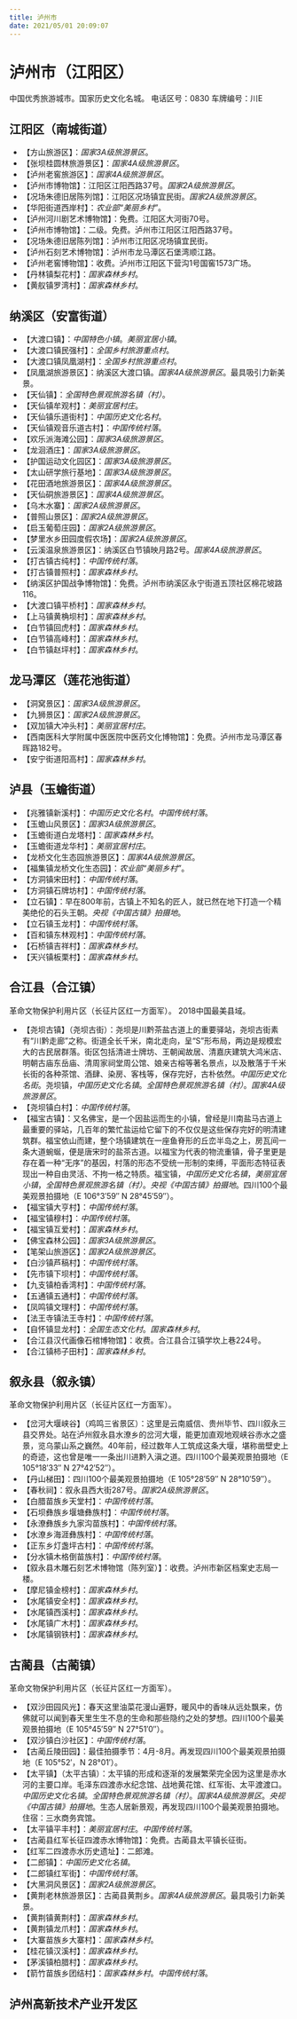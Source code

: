 ```yaml
---
title: 泸州市
date: 2021/05/01 20:09:07
---
```


# 泸州市（江阳区）
中国优秀旅游城市。国家历史文化名城。
电话区号：0830
车牌编号：川E
## 江阳区（南城街道）
* 【方山旅游区】：*国家3A级旅游景区*。
* 【张坝桂圆林旅游景区】：*国家4A级旅游景区*。
* 【泸州老窖旅游区】：*国家4A级旅游景区*。
* 【泸州市博物馆】：江阳区江阳西路37号。*国家2A级旅游景区*。
* 【况场朱德旧居陈列馆】：江阳区况场镇宜民街。*国家2A级旅游景区*。
* 【华阳街道西岸村】：*农业部“美丽乡村”*。
* 【泸州河川剧艺术博物馆】：免费。江阳区大河街70号。
* 【泸州市博物馆】：二级。免费。泸州市江阳区江阳西路37号。
* 【况场朱德旧居陈列馆】：泸州市江阳区况场镇宜民街。
* 【泸州石刻艺术博物馆】：泸州市龙马潭区石堡湾顺江路。
* 【泸州老窖博物馆】：收费。泸州市江阳区下营沟1号国窖1573广场。
* 【丹林镇梨花村】：*国家森林乡村*。
* 【黄舣镇罗湾村】：*国家森林乡村*。
## 纳溪区（安富街道）
* 【大渡口镇】：*中国特色小镇*。*美丽宜居小镇*。
* 【大渡口镇民强村】：*全国乡村旅游重点村*。
* 【大渡口镇凤凰湖村】：*全国乡村旅游重点村*。
* 【凤凰湖旅游景区】：纳溪区大渡口镇。*国家4A级旅游景区*。最具吸引力新美景。
* 【天仙镇】：*全国特色景观旅游名镇（村）*。
* 【天仙镇牟观村】：*美丽宜居村庄*。
* 【天仙镇乐道街村】：*中国历史文化名村*。
* 【天仙镇观音乐道古村】：*中国传统村落*。
* 【欢乐派海滩公园】：*国家3A级旅游景区*。
* 【龙洄酒庄】：*国家3A级旅游景区*。
* 【护国运动文化园区】：*国家3A级旅游景区*。
* 【太山研学旅行基地】：*国家3A级旅游景区*。
* 【花田酒地旅游景区】：*国家4A级旅游景区*。
* 【天仙硐旅游景区】：*国家4A级旅游景区*。
* 【乌木水寨】：*国家2A级旅游景区*。
* 【普照山景区】：*国家2A级旅游景区*。
* 【启玉葡萄庄园】：*国家2A级旅游景区*。
* 【梦里水乡田园度假农场】：*国家2A级旅游景区*。
* 【云溪温泉旅游景区】：纳溪区白节镇映月路2号。*国家4A级旅游景区*。
* 【打古镇古纯村】：*中国传统村落*。
* 【打古镇普照村】：*国家森林乡村*。
* 【纳溪区护国战争博物馆】：免费。泸州市纳溪区永宁街道五顶社区棉花坡路116。
* 【大渡口镇平桥村】：*国家森林乡村*。
* 【上马镇黄桷坝村】：*国家森林乡村*。
* 【白节镇回虎村】：*国家森林乡村*。
* 【白节镇高峰村】：*国家森林乡村*。
* 【白节镇赵坪村】：*国家森林乡村*。
## 龙马潭区（莲花池街道）
* 【洞窝景区】：*国家3A级旅游景区*。
* 【九狮景区】：*国家2A级旅游景区*。
* 【双加镇大冲头村】：*美丽宜居村庄*。
* 【西南医科大学附属中医医院中医药文化博物馆】：免费。泸州市龙马潭区春晖路182号。
* 【安宁街道阳高村】：*国家森林乡村*。 
## 泸县（玉蟾街道）
* 【兆雅镇新溪村】：*中国历史文化名村*。*中国传统村落*。
* 【玉蟾山风景区】：*国家3A级旅游景区*。
* 【玉蟾街道白龙塔村】：*国家森林乡村*。
* 【玉蟾街道龙华村】：*美丽宜居村庄*。
* 【龙桥文化生态园旅游景区】：*国家4A级旅游景区*。
* 【福集镇龙桥文化生态园】：*农业部“美丽乡村”*。
* 【方洞镇宋田村】：*中国传统村落*。
* 【方洞镇石牌坊村】：*中国传统村落*。
* 【立石镇】：早在800年前，古镇上不知名的匠人，就已然在地下打造一个精美绝伦的石头王朝。*央视《中国古镇》拍摄地*。
* 【立石镇玉龙村】：*中国传统村落*。
* 【百和镇东林观村】：*中国传统村落*。
* 【石桥镇吉祥村】：*国家森林乡村*。
* 【天兴镇板栗村】：*国家森林乡村*。
## 合江县（合江镇）
革命文物保护利用片区（长征片区红一方面军）。
2018中国最美县域。
* 【尧坝古镇】（尧坝古街）：尧坝是川黔茶盐古道上的重要驿站，尧坝古街素有“川黔走廊”之称。街道全长千米，南北走向，呈“S”形布局，两边是规模宏大的古民居群落。街区包括清进士牌坊、王朝闻故居、清嘉庆建筑大鸿米店、明朝古庙东岳庙、清周家祠堂周公馆、娘亲古榕等著名景点，以及散落于千米长街的各种茶馆、酒肆、染房、客栈等，保存完好，古朴依然。*中国历史文化名街*。尧坝镇，*中国历史文化名镇*。*全国特色景观旅游名镇（村）*。*国家4A级旅游景区*。
* 【尧坝镇白村】：*中国传统村落*。
* 【福宝古镇】：又名佛宝，是一个因盐运而生的小镇，曾经是川南盐马古道上最重要的驿站，几百年的繁忙盐运给它留下的不仅仅是这些保存完好的明清建筑群。福宝依山而建，整个场镇建筑在一座鱼脊形的丘峦半岛之上，房瓦间一条大道蜿蜒，便是唐宋时的盐茶古道。以福宝为代表的物流重镇，骨子里更是存在着一种“无序”的基因，村落的形态不受统一形制的束缚，平面形态特征表现出一种自由灵活、不拘一格之特质。福宝镇，*中国历史文化名镇*，*美丽宜居小镇*，*全国特色景观旅游名镇（村）*。*央视《中国古镇》拍摄地*。四川100个最美观景拍摄地（E 106°3′59″ N 28°45′59″）。
* 【福宝镇大亨村】：*中国传统村落*。
* 【福宝镇穆村】：*中国传统村落*。
* 【福宝镇互爱村】：*国家森林乡村*。
* 【佛宝森林公园】：*国家3A级旅游景区*。
* 【笔架山旅游区】：*国家2A级旅游景区*。
* 【白沙镇芦稿村】：*中国传统村落*。
* 【先市镇下坝村】：*中国传统村落*。
* 【九支镇柏香湾村】：*中国传统村落*。
* 【五通镇五通村】：*中国传统村落*。
* 【凤鸣镇文理村】：*中国传统村落*。
* 【法王寺镇法王寺村】：*中国传统村落*。
* 【自怀镇显龙村】：*全国生态文化村*。*国家森林乡村*。
* 【合江县汉代画像石棺博物馆】：收费。合江县合江镇学坎上巷224号。
* 【合江镇柿子田村】：*国家森林乡村*。
## 叙永县（叙永镇）
革命文物保护利用片区（长征片区红一方面军）。
* 【岔河大堰峡谷】（鸡鸣三省景区）：这里是云南威信、贵州毕节、四川叙永三县交界处。站在泸州叙永县水潦乡的岔河大堰，能更加直观地观峡谷赤水之盛景，览乌蒙山系之巍然。40年前，经过数年人工筑成这条大堰，堪称凿壁史上的奇迹，这也曾是唯一一条出川进黔入滇之道。四川100个最美观景拍摄地（E 105°18′33″ N 27°42′52″）。
* 【丹山梯田】：四川100个最美观景拍摄地（E 105°28′59″ N 28°10′59″）。
* 【春秋祠】：叙永县西大街287号。*国家2A级旅游景区*。
* 【白腊苗族乡天堂村】：*中国传统村落*。
* 【石坝彝族乡堰塘彝族村】：*中国传统村落*。
* 【永潦彝族乡九家沟苗族村】：*中国传统村落*。
* 【水潦乡海涯彝族村】：*中国传统村落*。
* 【正东乡灯盏坪古村】：*中国传统村落*。
* 【分水镇木格倒苗族村】：*中国传统村落*。
* 【叙永县木雕石刻艺术博物馆（陈列室）】：收费。泸州市新区档案史志局一楼。
* 【摩尼镇金榜村】：*国家森林乡村*。
* 【水尾镇安全村】：*国家森林乡村*。
* 【水尾镇西溪村】：*国家森林乡村*。
* 【水尾镇广木村】：*国家森林乡村*。
* 【水尾镇钢铁村】：*国家森林乡村*。
## 古蔺县（古蔺镇）
革命文物保护利用片区（长征片区红一方面军）。
* 【双沙田园风光】：春天这里油菜花漫山遍野，暖风中的香味从远处飘来，仿佛就可以闻到春天里生生不息的生命和那些隐约之处的梦想。四川100个最美观景拍摄地（E 105°45′59″ N 27°51′0″）。
* 【双沙镇白沙社区】：*中国传统村落*。
* 【古蔺丘陵田园】：最佳拍摄季节：4月-8月。再发现四川100个最美观景拍摄地（E 105°52′，N 28°01′）。
* 【太平镇】（太平古镇）：太平镇的形成和逐渐的发展繁荣完全因为这里是赤水河的主要口岸。毛泽东四渡赤水纪念馆、战地黄花馆、红军街、太平渡渡口。*中国历史文化名镇*。*全国特色景观旅游名镇（村）*。*国家4A级旅游景区*。*央视《中国古镇》拍摄地*。生态人居新景观，再发现四川100个最美观景拍摄地。住宿：三水商务宾馆。
* 【太平镇平丰村】：*美丽宜居村庄*。*中国传统村落*。
* 【古蔺县红军长征四渡赤水博物馆】：免费。古蔺县太平镇长征街。
* 【红军二四渡赤水历史遗址】：二郎滩。
* 【二郎镇】：*中国历史文化名镇*。
* 【二郎镇红军街】：*中国传统村落*。
* 【大黑洞风景区】：*国家2A级旅游景区*。
* 【黄荆老林旅游景区】：古蔺县黄荆乡。*国家4A级旅游景区*。最具吸引力新美景。
* 【黄荆镇黄荆村】：*国家森林乡村*。
* 【黄荆镇龙爪村】：*国家森林乡村*。
* 【大寨苗族乡大寨村】：*国家森林乡村*。
* 【桂花镇汉溪村】：*国家森林乡村*。
* 【茅溪镇柏腊村】：*国家森林乡村*。
* 【箭竹苗族乡团结村】：*国家森林乡村*。*中国传统村落*。
## 泸州高新技术产业开发区
